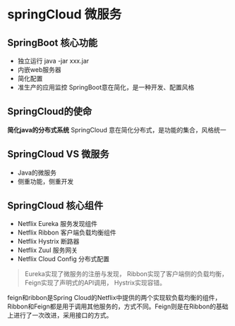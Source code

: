 # springCloud 微服务

## SpringBoot 核心功能
- 独立运行  java -jar xxx.jar
- 内嵌web服务器
- 简化配置
- 准生产的应用监控
SpringBoot意在简化，是一种开发、配置风格

## SpringCloud的使命
**简化java的分布式系统**
SpringCloud 意在简化分布式，是功能的集合，风格统一

## SpringCloud VS 微服务
- Java的微服务
- 侧重功能，侧重开发

## SpringCloud 核心组件
- Netflix Eureka 服务发现组件
- Netflix Ribbon 客户端负载均衡组件
- Netflix Hystrix 断路器
- Netflix Zuul    服务网关
- Netflix Cloud Config 分布式配置

> Eureka实现了微服务的注册与发现，
> Ribbon实现了客户端侧的负载均衡，
> Feign实现了声明式的API调用，
> Hystrix实现容错。

feign和ribbon是Spring Cloud的Netflix中提供的两个实现软负载均衡的组件，Ribbon和Feign都是用于调用其他服务的，方式不同。Feign则是在Ribbon的基础上进行了一次改进，采用接口的方式。